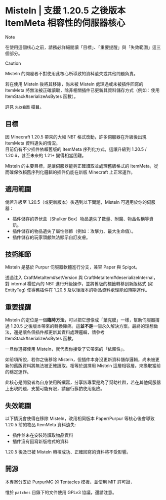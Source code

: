 # Misteln | 支援 1.20.5 之後版本 ItemMeta 相容性的伺服器核心

> [!NOTE]
> 在使用這個核心之前，請務必詳細閱讀「目標」、「重要提醒」與「失效範圍」這三個部分。

> [!CAUTION]
> Misteln 的開發者不對使用此核心所導致的資料遺失或其他問題負責。
>
> 若在使用 Misteln 後將其移除，尚未被 Misteln 處理過或未被插件回寫的 ItemMeta 將無法被正確讀取，除非相關插件已更新其資料儲存方式（例如：使用 ItemStack#serializeAsBytes 函數）。
>
> 詳見 `失效範圍` 欄目。

## 目標

因 Minecraft 1.20.5 帶來的大幅 NBT 格式改動，許多伺服器在升級後出現 ItemMeta 資料遺失的情況。  
目前仍有不少插件依賴舊版的 ItemMeta 序列化方式，這讓升級到 1.20.5 / 1.20.6，甚至未來的 1.21+ 變得相當困難。

Misteln 的主要目標，是讓伺服器能夠正確讀取並處理舊版格式的 ItemMeta，從而確保依賴舊序列化邏輯的插件仍能在新版 Minecraft 上正常運作。

## 適用範圍

倘若升級至 1.20.5（或更新版本）後遇到以下問題，Misteln 可適用於你的伺服器：

* 插件儲存的界伏盒（Shulker Box）物品遺失了數量、附魔、物品名稱等資訊。
* 插件儲存的物品遺失了屬性修飾（例如：攻擊力、最大生命值）。
* 插件儲存的玩家頭顱無法顯示自訂皮膚。

## 技術細節

Misteln 是基於 Purpur 伺服器軟體進行分支，兼容 Paper 與 Spigot。

透過注入 CraftMetaItem#setVersion 與 CraftMetaItem#deserializeInternal，
對 internal 欄位內的 NBT 進行升級操作，並將舊版的標籤轉移到新版格式 (如 EntityTag)
使得舊插件在 1.20.5 及以後版本的物品資料處理能如預期運作。

## 重要提醒

Misteln 的定位是一個**臨時方法**，可以把它想像成「葉克膜」一樣，幫助伺服器撐過 1.20.5 之後版本帶來的轉換陣痛。這**並不是**一個永久解決方案。最終的理想做法，還是讓各個插件都更新其資料處理邏輯，請參考 ItemStack#serializeAsBytes 函數。

一旦你選擇使用 Misteln，就代表你接受了它帶來的「依賴性」。

如前項所說，若你之後移除 Misteln，但插件本身沒更新資料儲存邏輯，尚未被更新的舊版資料將無法被正確讀取。相等於選擇用 Misteln 這層相容層，來換取當前的穩定運作。

此核心是開發者為自身使用所撰寫，分享該專案是為了幫助社群，若在其他伺服器上出現問題，支援可能有限，請自行斟酌使用風險。

## 失效範圍

以下情況會使得在移除 Misteln，改用相同版本 Paper/Purpur 等核心後會導致 1.20.5 前的物品 ItemMeta 資料遺失:

- 插件並未在安裝時讀取物品資料
- 插件沒有回寫新版格式的資料

1.20.5 後及已被 Misteln 轉檔成功、正確回寫的資料將不受影響。

## 開源

本專案分支於 PurpurMC 的 Tentacles 模板，並使用 MIT 許可證，

惟於 `patches` 目錄下的文件使用 GPLv3 協議，還請注意。